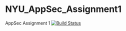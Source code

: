 # NYU_AppSec_Assignment1
AppSec Assignment 1
[![Build Status](https://travis-ci.com/kenliya/NYU_AppSec_Assignment1.svg?branch=master)](https://travis-ci.com/kenliya/NYU_AppSec_Assignment1)
